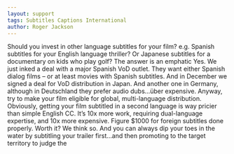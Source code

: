 ```yaml
---
layout: support
tags: Subtitles Captions International
author: Roger Jackson
---
```

Should you invest in other language subtitles for your film? e.g. Spanish subtitles for your English language thriller? Or Japanese subtitles for a documentary on kids who play golf? The answer is an emphatic Yes. We just inked a deal with a major Spanish VoD outlet. They want either Spanish dialog films – or at least movies with Spanish subtitles. And in December we signed a deal for VoD distribution in Japan. And another one in Germany, although in Deutschland they prefer audio dubs…über expensive. Anyway, try to make your film eligible for global, multi-language distribution. Obviously, getting your film subtitled in a second language is way pricier than simple English CC. It’s 10x more work, requiring dual-language expertise, and 10x more expensive. Figure $1000 for foreign subtitles done properly. Worth it? We think so. And you can always dip your toes in the water by subtitling your trailer first…and then promoting to the target territory to judge the 